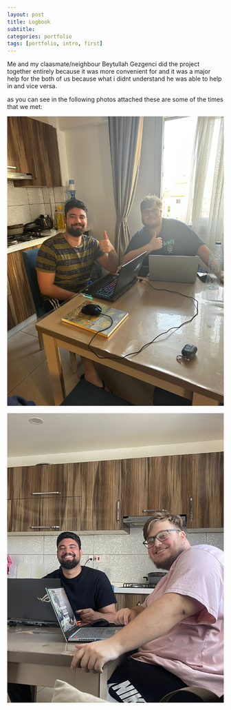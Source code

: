 ```yaml
---
layout: post
title: Logbook
subtitle: 
categories: portfolio
tags: [portfolio, intro, first]
---
```


Me and my claasmate/neighbour Beytullah Gezgenci did the project together entirely because it was more convenient for and it was a major help for the both of us because what i didnt understand he was able to help in and vice versa.

as you can see in the following photos attached these are some of the times that we met: 

![datacamp certification](/assets/images/banners/meetings/1.jpg)

![datacamp certification](/assets/images/banners/meetings/2.jpg)
